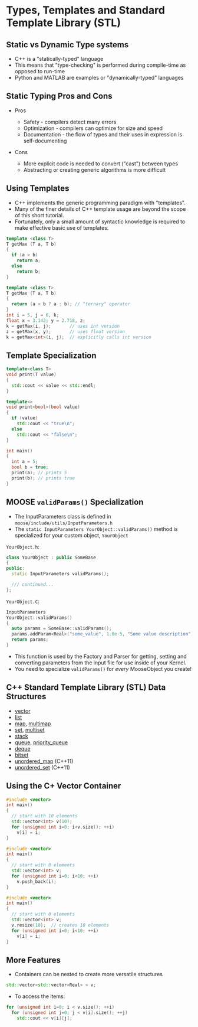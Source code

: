 # Types, Templates and Standard Template Library (STL)



## Static vs Dynamic Type systems

- C++ is a "statically-typed" language
- This means that "type-checking" is performed during compile-time as opposed to run-time
- Python and MATLAB are examples or "dynamically-typed" languages



## Static Typing Pros and Cons

- Pros

  - Safety - compilers detect many errors
  - Optimization - compilers can optimize for size and speed
  - Documentation - the flow of types and their uses in expression is self-documenting

- Cons

  - More explicit code is needed to convert ("cast") between types
  - Abstracting or creating generic algorithms is more difficult



## Using Templates

- C++ implements the generic programming paradigm with "templates".
- Many of the finer details of C++ template usage are beyond the scope of this short tutorial.
- Fortunately, only a small amount of syntactic knowledge is required to make effective basic use of templates.

```cpp
template <class T>
T getMax (T a, T b)
{
  if (a > b)
    return a;
  else
    return b;
}
```

```cpp
template <class T>
T getMax (T a, T b)
{
  return (a > b ? a : b); // "ternary" operator
}
int i = 5, j = 6, k;
float x = 3.142; y = 2.718, z;
k = getMax(i, j);       // uses int version
z = getMax(x, y);       // uses float version
k = getMax<int>(i, j);  // explicitly calls int version
```



## Template Specialization

```cpp
template<class T>
void print(T value)
{
  std::cout << value << std::endl;
}

template<>
void print<bool>(bool value)
{
  if (value)
    std::cout << "true\n";
  else
    std::cout << "false\n";
}
```

```cpp
int main()
{
  int a = 5;
  bool b = true;
  print(a); // prints 5
  print(b); // prints true
}
```



## MOOSE `validParams()` Specialization

- The InputParameters class is defined in `moose/include/utils/InputParameters.h`
- The `static InputParameters YourObject::validParams()` method is specialized for your custom object, `YourObject`

`YourObject.h`:

```cpp
class YourObject : public SomeBase
{
public:
  static InputParameters validParams();

  /// continued...
};
```

`YourObject.C`:

```cpp
InputParameters
YourObject::validParams()
{
  auto params = SomeBase::validParams();
  params.addParam<Real>("some_value", 1.0e-5, "Some value description");
  return params;
}
```

- This function is used by the Factory and Parser for getting, setting and converting parameters from the input file for use inside of your Kernel.
- You need to specialize `validParams()` for *every* MooseObject you create!



## C++ Standard Template Library (STL) Data Structures

- [vector](https://cplusplus.com/reference/vector/vector/)
- [list](https://cplusplus.com/reference/list/list/)
- [map](https://cplusplus.com/reference/map/map/), [multimap](https://cplusplus.com/reference/map/multimap)
- [set](https://cplusplus.com/reference/set/set/), [multiset](https://cplusplus.com/reference/set/set)
- [stack](https://cplusplus.com/reference/stack/stack/)
- [queue](https://cplusplus.com/reference/queue/queue/), [priority_queue](https://cplusplus.com/reference/queue/priority_queue/)
- [deque](https://cplusplus.com/reference/deque/deque/)
- [bitset](https://cplusplus.com/reference/bitset/bitset/)
- [unordered_map](https://cplusplus.com/reference/unordered_map/unordered_map/) (C++11)
- [unordered_set](https://cplusplus.com/reference/unordered_set/unordered_set/) (C++11)



## Using the C+ Vector Container

```cpp
#include <vector>
int main()
{
  // start with 10 elements
  std::vector<int> v(10);
  for (unsigned int i=0; i<v.size(); ++i)
    v[i] = i;
}
```

```cpp
#include <vector>
int main()
{
  // start with 0 elements
  std::vector<int> v;
  for (unsigned int i=0; i<10; ++i)
    v.push_back(i);
}
```

```cpp
#include <vector>
int main()
{
  // start with 0 elements
  std::vector<int> v;
  v.resize(10);  // creates 10 elements
  for (unsigned int i=0; i<10; ++i)
    v[i] = i;
}
```



## More Features

- Containers can be nested to create more versatile structures

```cpp
std::vector<std::vector<Real> > v;
```

- To access the items:

```cpp
for (unsigned int i=0; i < v.size(); ++i)
  for (unsigned int j=0; j < v[i].size(); ++j)
    std::cout << v[i][j];
```
